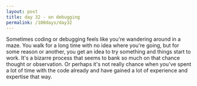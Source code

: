 ```yaml
---
layout: post
title: day 32 - on debugging
permalink: /100days/day32
---
```


Sometimes coding or debugging feels like you're wandering around in a maze. You walk for a long time with no idea where you're going, but for some reason or another, you get an idea to try something and things start to work. It's a bizarre process that seems to bank so much on that chance thought or observation. Or perhaps it's not really chance when you've spent a lot of time with the code already and have gained a lot of experience and expertise that way. 
